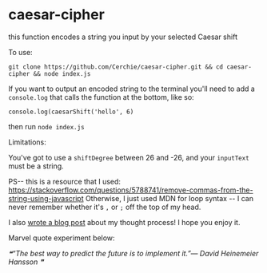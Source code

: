 # caesar-cipher

this function encodes a string you input by your selected Caesar shift

To use:

`git clone https://github.com/Cerchie/caesar-cipher.git && cd caesar-cipher && node index.js`

If you want to output an encoded string to the terminal you'll need to add a `console.log` that calls the function at the bottom, like so:

`console.log(caesarShift('hello', 6)`

then run `node index.js`

Limitations:

You've got to use a `shiftDegree` between 26 and -26, and your `inputText` must be a string.

PS-- this is a resource that I used: https://stackoverflow.com/questions/5788741/remove-commas-from-the-string-using-javascript
Otherwise, I just used MDN for loop syntax -- I can never remember whether it's `,` or `;` off the top of my head.

I also [wrote a blog post](https://dev.to/cerchie/writing-a-caesar-shift-cipher-function-with-javascript-27eh) about my thought process! I hope you enjoy it.

Marvel quote experiment below:

<!--STARTS_HERE_QUOTE_README-->

<i>❝“The best way to predict the future is to implement it.”— David Heinemeier Hansson ❞</i>

<!--ENDS_HERE_QUOTE_README-->
